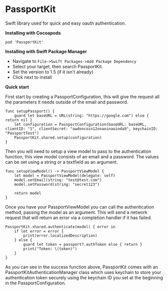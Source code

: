 # PassportKit
 Swift library used for quick and easy oauth authentication.
 
**Installing with Cocoapods**
```
pod 'PassportKit'
```


**Installing with Swift Package Manager**
 - Navigate to `File->Swift Packages->Add Package Dependency`
 - Select your target, then search PassportKit.
 - Set the version to 1.5 (if it isn't already)
 - Click next to install

**Quick start**

First start by creating a PassportConfiguration, this will give the request all the parameters it needs outside of the email and password. 
```
func setupPassport() {
    guard let baseURL = URL(string: "https://google.com") else { return nil }
    let configuration = PassportConfiguration(baseURL: baseURL, clientID: "1", clientSecret: "awdoncoin12onaoinaoinda9", keychainID: "PassportTest")
    PassportKit.shared.setup(configuration)
}
```

Then you will need to setup a view model to pass to the authentication function, this view model consists of an email and a password. The values can be set using a string or a textfield as an argument.
```
func setupViewModel() -> PassportViewModel {
    let model = PassportViewModel(delegate: self)
    model.setEmail(string: "test@test.com")
    model.setPassword(string: "secret123")
    
    return model
}
```

Once you have your PassportViewModel you can call the authentication method, passing the model as an argument. This will send a network request that will return an error via a completion handler if it has failed.

```
PassportKit.shared.authenticate(model) { error in
    if let error = error {
        print(error.localizedDescription)
    } else {
        guard let token = passport?.authToken else { return }
        print("Token: \(token)")
    }
}
```

As you can see in the success function above, PassportKit comes with an PassportKitAuthenticationManager class which uses keychain to store your authentication token securely using the keychain ID you set at the beginning in the PassportConfiguration.
